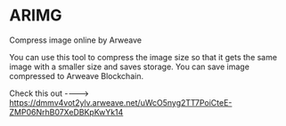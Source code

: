 # ARIMG
Compress image online by Arweave

You can use this tool to compress the image size so that it gets the same image with a smaller size and saves storage.
You can save image compressed to Arweave Blockchain.

Check this out ----> https://dmmv4vot2ylv.arweave.net/uWcO5nyg2TT7PoiCteE-ZMP06NrhB07XeDBKpKwYk14
